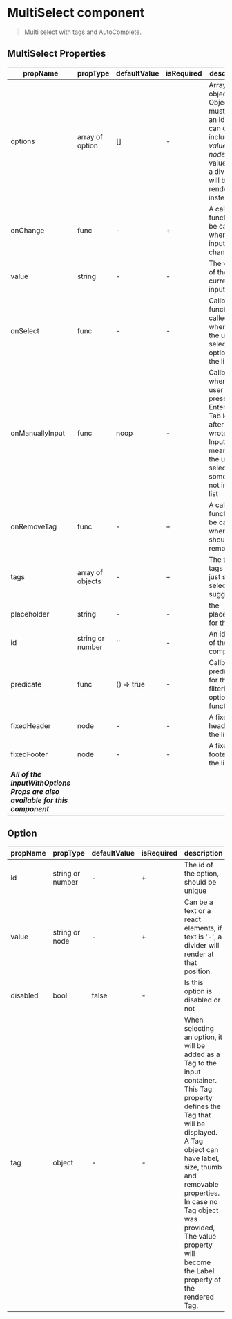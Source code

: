 # MultiSelect component

>   Multi select with tags and AutoComplete.

## MultiSelect Properties

| propName | propType | defaultValue | isRequired | description |
|----------|----------|--------------|------------|-------------|
| options | array of option | [] | - | Array of objects. Objects must have an Id and can can include *value* and *node*. If value is '-', a divider will be rendered instead. |
| onChange | func | - | + | A callback function to be called when the input value changed|
| value | string | - | - | The value of the current input |
| onSelect | func | - | - | Callback function called whenever the user selects an option in the list |
| onManuallyInput | func | noop | - | Callback when the user pressed the Enter key or Tab key after he wrote in the Input field - meaning the user selected something not in the list |
| onRemoveTag | func | - | + | A callback function to be called when a tag should be removed|
| tags | array of objects | - | + | The tags. tags are just set of selected suggestions|
| placeholder | string | - | - | the placeholder for the input|
| id | string or number | '' | - | An identifier of the component |
| predicate | func | () => true | - | Callback predicate for the filtering options function |
| fixedHeader | node | - | - | A fixed header to the list |
| fixedFooter | node | - | - | A fixed footer to the list |
| ***All of the InputWithOptions Props are also available for this component*** | | | | |

## Option

| propName | propType | defaultValue | isRequired | description |
|----------|----------|--------------|------------|-------------|
| id | string or number | - | + | The id of the option, should be unique |
| value | string or node | - | + | Can be a text or a react elements, if text is '-', a divider will render at that position. |
| disabled | bool | false | - | Is this option is disabled or not |
| tag | object | - | - | When selecting an option, it will be added as a Tag to the input container. This Tag property defines the Tag that will be displayed. A Tag object can have label, size, thumb and removable properties. In case no Tag object was provided, The value property will become the Label property of the rendered Tag.
